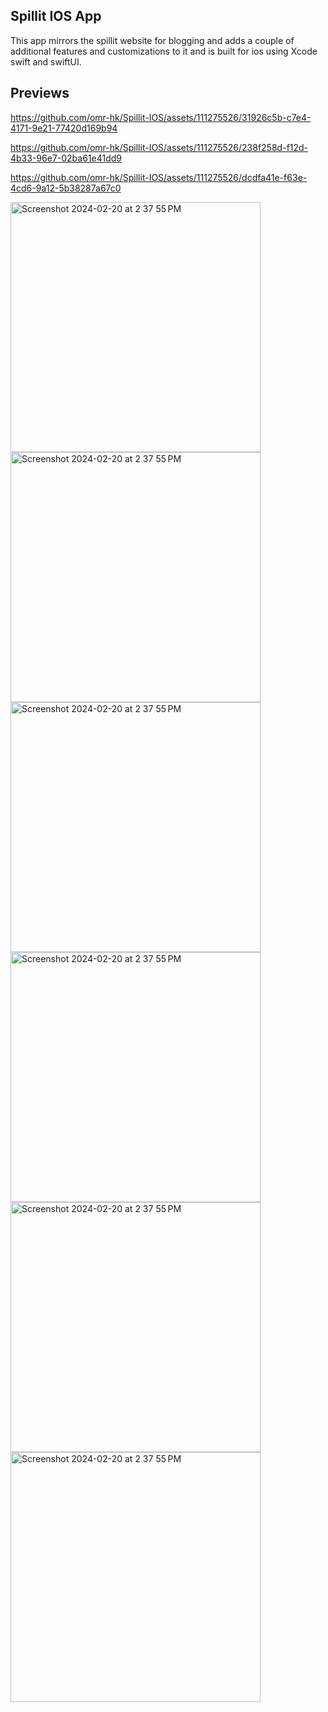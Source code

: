 ## Spillit IOS App  
This app mirrors the spillit website for blogging and adds a couple of additional features and customizations to it and is built for ios using Xcode swift and swiftUI.  

## Previews  

https://github.com/omr-hk/Spillit-IOS/assets/111275526/31926c5b-c7e4-4171-9e21-77420d169b94

https://github.com/omr-hk/Spillit-IOS/assets/111275526/238f258d-f12d-4b33-96e7-02ba61e41dd9

https://github.com/omr-hk/Spillit-IOS/assets/111275526/dcdfa41e-f63e-4cd6-9a12-5b38287a67c0

<img width="400" alt="Screenshot 2024-02-20 at 2 37 55 PM" src="https://github.com/omr-hk/Spillit-IOS/assets/111275526/ddd7bfdc-3b5c-4538-8b03-ad310f0fb665">
<img width="400" alt="Screenshot 2024-02-20 at 2 37 55 PM" src="https://github.com/omr-hk/Spillit-IOS/assets/111275526/39a7dfda-0606-4adb-a4b8-b1cc9f9fdefd">
<img width="400" alt="Screenshot 2024-02-20 at 2 37 55 PM" src="https://github.com/omr-hk/Spillit-IOS/assets/111275526/a8b7064c-eb96-4c3d-b699-34f34c548704">
<img width="400" alt="Screenshot 2024-02-20 at 2 37 55 PM" src="https://github.com/omr-hk/Spillit-IOS/assets/111275526/4fce3e86-4961-46aa-9c13-108c8a426aab">
<img width="400" alt="Screenshot 2024-02-20 at 2 37 55 PM" src="https://github.com/omr-hk/Spillit-IOS/assets/111275526/0471ffe0-1103-4bae-a799-e684aae7de81">
<img width="400" alt="Screenshot 2024-02-20 at 2 37 55 PM" src="https://github.com/omr-hk/Spillit-IOS/assets/111275526/9ef20c8c-a2ec-4775-8f3f-c7eff787981d">

